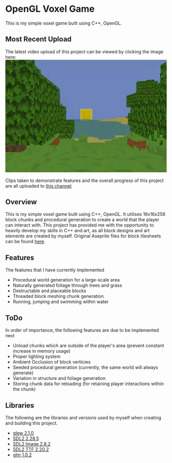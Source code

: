 # OpenGL Voxel Game
This is my simple voxel game built using C++, OpenGL. 

## Most Recent Upload
The latest video upload of this project can be viewed by clicking the image here:
[![most recent video](showcase/img.png)](https://youtu.be/lJO7vVEyS-w)

Clips taken to demonstrate features and the overall progress of this project are all 
uploaded to [this channel](https://www.youtube.com/@MisterPuggsProgramming).

## Overview
This is my simple voxel game built using C++, OpenGL. It utilises 16x16x256 block chunks
and procedural generation to create a world that the player can interact with. This 
project has provided me with the opportunity to heavily develop my skills in C++ and art,
as all block designs and art elements are created by myself. Original Aseprite files for
block tilesheets can be found [here](resources/asepriteFiles).

## Features
The features that I have currently implemented

- Procedural world generation for a large-scale area
- Naturally generated foliage through trees and grass
- Destructable and placeable blocks
- Threaded block meshing chunk generation
- Running, jumping and swimming within water

## ToDo
In order of importance, the following features are due to be implemented next

- Unload chunks which are outside of the player's area (prevent constant increase in memory usage)
- Proper lighting system
- Ambient Occlusion of block verticies
- Seeded procedural generation (currently, the same world will always generate)
- Variation in structure and foliage generation
- Storing chunk data for reloading (for retaining player interactions within the chunk)

## Libraries
The following are the libraries and versions used by myself when creating and building
this project.

- [glew 2.1.0](https://github.com/nigels-com/glew/releases)
- [SDL2 2.28.5](https://github.com/libsdl-org/SDL/releases)
- [SDL2 Image 2.8.2](https://github.com/libsdl-org/SDL_image/releases)
- [SDL2 TTF 2.20.2](https://github.com/libsdl-org/SDL_ttf/releases)
- [glm 1.0.2](https://github.com/g-truc/glm)




